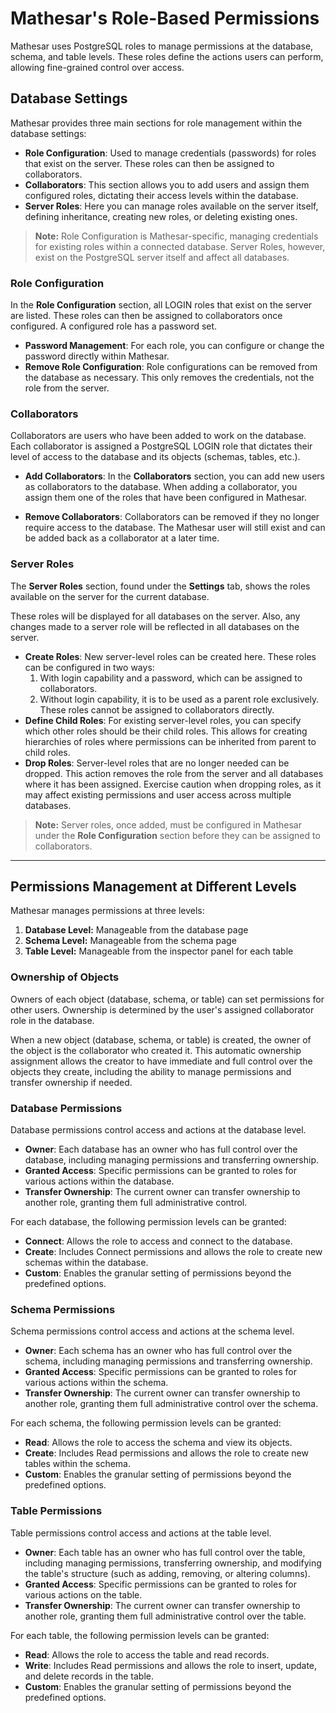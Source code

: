 # Mathesar's Role-Based Permissions

Mathesar uses PostgreSQL roles to manage permissions at the database, schema, and table levels. These roles define the actions users can perform, allowing fine-grained control over access.

## Database Settings

Mathesar provides three main sections for role management within the database settings:

- **Role Configuration**: Used to manage credentials (passwords) for roles that exist on the server. These roles can then be assigned to collaborators.
- **Collaborators**: This section allows you to add users and assign them configured roles, dictating their access levels within the database.
- **Server Roles**: Here you can manage roles available on the server itself, defining inheritance, creating new roles, or deleting existing ones.

> **Note:** Role Configuration is Mathesar-specific, managing credentials for existing roles within a connected database. Server Roles, however, exist on the PostgreSQL server itself and affect all databases.

### Role Configuration

In the **Role Configuration** section, all LOGIN roles that exist on the server are listed. These roles can then be assigned to collaborators once configured. A configured role has a password set.

- **Password Management**: For each role, you can configure or change the password directly within Mathesar.
- **Remove Role Configuration**: Role configurations can be removed from the database as necessary. This only removes the credentials, not the role from the server.

### Collaborators

Collaborators are users who have been added to work on the database. Each collaborator is assigned a PostgreSQL LOGIN role that dictates their level of access to the database and its objects (schemas, tables, etc.).

- **Add Collaborators**: In the **Collaborators** section, you can add new users as collaborators to the database. When adding a collaborator, you assign them one of the roles that have been configured in Mathesar.

- **Remove Collaborators**: Collaborators can be removed if they no longer require access to the database. The Mathesar user will still exist and can be added back as a collaborator at a later time.

### Server Roles

The **Server Roles** section, found under the **Settings** tab, shows the roles available on the server for the current database.

These roles will be displayed for all databases on the server. Also, any changes made to a server role will be reflected in all databases on the server.

- **Create Roles**: New server-level roles can be created here. These roles can be configured in two ways:
  1. With login capability and a password, which can be assigned to collaborators.
  2. Without login capability, it is to be used as a parent role exclusively. These roles cannot be assigned to collaborators directly.
- **Define Child Roles**: For existing server-level roles, you can specify which other roles should be their child roles. This allows for creating hierarchies of roles where permissions can be inherited from parent to child roles.
- **Drop Roles**: Server-level roles that are no longer needed can be dropped. This action removes the role from the server and all databases where it has been assigned. Exercise caution when dropping roles, as it may affect existing permissions and user access across multiple databases.

> **Note:** Server roles, once added, must be configured in Mathesar under the **Role Configuration** section before they can be assigned to collaborators.

---

## Permissions Management at Different Levels

Mathesar manages permissions at three levels:

1. **Database Level:** Manageable from the database page
2. **Schema Level:** Manageable from the schema page
3. **Table Level:** Manageable from the inspector panel for each table

### Ownership of Objects

Owners of each object (database, schema, or table) can set permissions for other users. Ownership is determined by the user's assigned collaborator role in the database.

When a new object (database, schema, or table) is created, the owner of the object is the collaborator who created it. This automatic ownership assignment allows the creator to have immediate and full control over the objects they create, including the ability to manage permissions and transfer ownership if needed.

### Database Permissions

Database permissions control access and actions at the database level.

- **Owner**: Each database has an owner who has full control over the database, including managing permissions and transferring ownership.
- **Granted Access**: Specific permissions can be granted to roles for various actions within the database.
- **Transfer Ownership**: The current owner can transfer ownership to another role, granting them full administrative control.

For each database, the following permission levels can be granted:

- **Connect**: Allows the role to access and connect to the database.
- **Create**: Includes Connect permissions and allows the role to create new schemas within the database.
- **Custom**: Enables the granular setting of permissions beyond the predefined options.

### Schema Permissions

Schema permissions control access and actions at the schema level.

- **Owner**: Each schema has an owner who has full control over the schema, including managing permissions and transferring ownership.
- **Granted Access**: Specific permissions can be granted to roles for various actions within the schema.
- **Transfer Ownership**: The current owner can transfer ownership to another role, granting them full administrative control over the schema.

For each schema, the following permission levels can be granted:

- **Read**: Allows the role to access the schema and view its objects.
- **Create**: Includes Read permissions and allows the role to create new tables within the schema.
- **Custom**: Enables the granular setting of permissions beyond the predefined options.

### Table Permissions

Table permissions control access and actions at the table level.

- **Owner**: Each table has an owner who has full control over the table, including managing permissions, transferring ownership, and modifying the table's structure (such as adding, removing, or altering columns).
- **Granted Access**: Specific permissions can be granted to roles for various actions on the table.
- **Transfer Ownership**: The current owner can transfer ownership to another role, granting them full administrative control over the table.

For each table, the following permission levels can be granted:

- **Read**: Allows the role to access the table and read records.
- **Write**: Includes Read permissions and allows the role to insert, update, and delete records in the table.
- **Custom**: Enables the granular setting of permissions beyond the predefined options.
